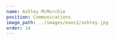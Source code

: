 ```yaml
---
name: Ashley McMurchie
position: Communications
image_path: ../images/exec2/ashley.jpg
order: 14
---
```

